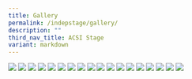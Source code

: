 ```yaml
---
title: Gallery
permalink: /indepstage/gallery/
description: ""
third_nav_title: ACSI Stage
variant: markdown
---
```

![](/images/ACSI%20Stage/stage202510081.jpg)
![](/images/ACSI%20Stage/stage202510082.png)
![](/images/ACSI%20Stage/Stage202510083.jpg)
![](/images/ACSI%20Stage/Stage202510084.jpg)
![](/images/ACSI%20Stage/Stage202510085.jpg)
![](/images/ACSI%20Stage/Stage202510086.jpg)
![](/images/ACSI%20Stage/Stage202510087.jpg)
![](/images/ACSI%20Stage/Picture2.jpg)
![](/images/ACSI%20Stage/Picture3.jpg)
![](/images/ACSI%20Stage/Picture4.jpg)
![](/images/ACSI%20Stage/Picture5.jpg)
![](/images/ACSI%20Stage/Picture6.jpg)
![](/images/ACSI%20Stage/Picture7.jpg)
![](/images/ACSI%20Stage/Picture8.jpg)
![](/images/ACSI%20Stage/Picture9.jpg)
![](/images/ACSI%20Stage/Picture10.jpg)
![](/images/ACSI%20Stage/Picture11.jpg)
![](/images/ACSI%20Stage/Picture12.jpg)